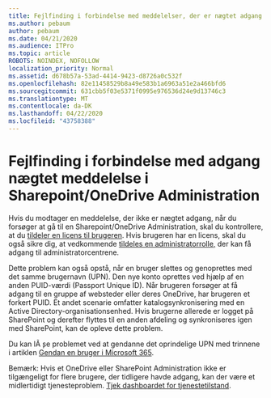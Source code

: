 ```yaml
---
title: Fejlfinding i forbindelse med meddelelser, der er nægtet adgang
ms.author: pebaum
author: pebaum
ms.date: 04/21/2020
ms.audience: ITPro
ms.topic: article
ROBOTS: NOINDEX, NOFOLLOW
localization_priority: Normal
ms.assetid: d678b57a-53ad-4414-9423-d8726a0c532f
ms.openlocfilehash: 82e11458529b8a49e583b1a6963a51e2a466bfd6
ms.sourcegitcommit: 631cbb5f03e5371f0995e976536d24e9d13746c3
ms.translationtype: MT
ms.contentlocale: da-DK
ms.lasthandoff: 04/22/2020
ms.locfileid: "43758388"
---
```

# <a name="troubleshoot-access-denied-messages-in-sharepointonedrive-admin-center"></a>Fejlfinding i forbindelse med adgang nægtet meddelelse i Sharepoint/OneDrive Administration

Hvis du modtager en meddelelse, der ikke er nægtet adgang, når du forsøger at gå til en Sharepoint/OneDrive Administration, skal du kontrollere, at du [tildeler en licens til brugeren](https://docs.microsoft.com/office365/admin/subscriptions-and-billing/assign-licenses-to-users?view=o365-worldwide&amp;tabs=One). Hvis brugeren har en licens, skal du også sikre dig, at vedkommende [tildeles en administratorrolle,](https://docs.microsoft.com/office365/admin/add-users/about-admin-roles?view=o365-worldwide) der kan få adgang til administratorcentrene.

Dette problem kan også opstå, når en bruger slettes og genoprettes med det samme brugernavn (UPN). Den nye konto oprettes ved hjælp af en anden PUID-værdi (Passport Unique ID). Når brugeren forsøger at få adgang til en gruppe af websteder eller deres OneDrive, har brugeren et forkert PUID. Et andet scenarie omfatter katalogsynkronisering med en Active Directory-organisationsenhed. Hvis brugerne allerede er logget på SharePoint og derefter flyttes til en anden afdeling og synkroniseres igen med SharePoint, kan de opleve dette problem.

Du kan lÃ ̧se problemet ved at gendanne det oprindelige UPN med trinnene i artiklen [Gendan en bruger i Microsoft 365](https://docs.microsoft.com/office365/admin/add-users/restore-user?view=o365-worldwide).

Bemærk: Hvis et OneDrive eller SharePoint Administration ikke er tilgængeligt for flere brugere, der tidligere havde adgang, kan der være et midlertidigt tjenesteproblem.  [Tjek dashboardet for tjenestetilstand](https://portal.office.com/adminportal/home#/servicehealth).


